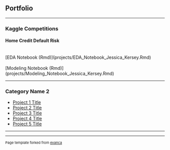 ## Portfolio

---

### Kaggle Competitions 

#### Home Credit Default Risk
<br>
[EDA Notebook (Rmd)](projects/EDA_Notebook_Jessica_Kersey.Rmd)
<br><br>
[Modeling Notebook (Rmd)](projects/Modeling_Notebook_Jessica_Kersey.Rmd)

---

### Category Name 2

- [Project 1 Title](http://example.com/)
- [Project 2 Title](http://example.com/)
- [Project 3 Title](http://example.com/)
- [Project 4 Title](http://example.com/)
- [Project 5 Title](http://example.com/)

---




---
<p style="font-size:11px">Page template forked from <a href="https://github.com/evanca/quick-portfolio">evanca</a></p>
<!-- Remove above link if you don't want to attibute -->
